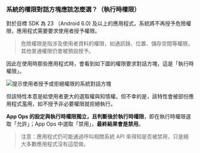 ### 系統的權限對話方塊應該怎麼選？（執行時權限）

對於目標 SDK 為 23 （Android 6.0) 及以上的應用程式，系統將不再授予危險權限，應用程式需要要求使用者授予權限。

> 危險權限是指涉及使用者資料的權限，如通訊錄、位置、儲存空間等權限。其他普通權限仍會被預設授予。

因此在使用時那些應用程式時，會看到如下圖的權限要求對話方塊，這是「執行時權限」。

![提示使用者授予或拒絕權限的系統對話方塊](file:///android_res/raw/runtime_permission_dialog.png "執行時權限對話方塊")

但該特性本意是給使用者更大的選取權與知情權。但不幸的是，該特性會被部份應用程式濫用，如不授予非必要權限就拒絕執行。

**App Ops 的設定與執行時權限獨立，且判斷後於執行時權限**，即在執行時權限選取「允許」；App Ops 中選取「禁用」，**最終結果會是禁用**。

> 注意：應用程式仍可能通過呼叫相關系統 API 來得知是否被禁用，只是絕大多數應用程式沒有這麼做。